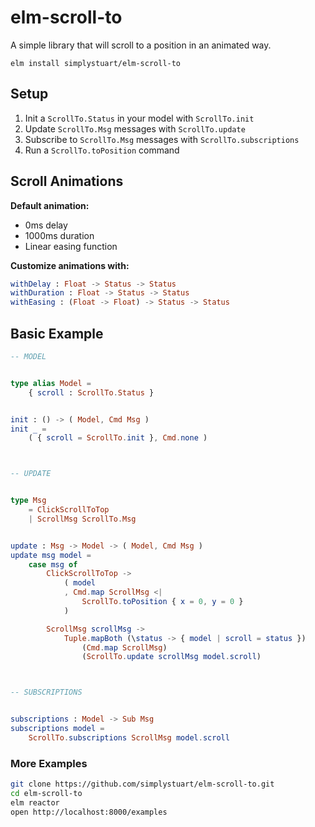 # elm-scroll-to

A simple library that will scroll to a position in an animated way.

```
elm install simplystuart/elm-scroll-to
```

## Setup

1. Init a `ScrollTo.Status` in your model with `ScrollTo.init`
2. Update `ScrollTo.Msg` messages with `ScrollTo.update`
3. Subscribe to `ScrollTo.Msg` messages with `ScrollTo.subscriptions`
4. Run a `ScrollTo.toPosition` command

## Scroll Animations

**Default animation:**

- 0ms delay
- 1000ms duration
- Linear easing function

**Customize animations with:**

```elm
withDelay : Float -> Status -> Status
withDuration : Float -> Status -> Status
withEasing : (Float -> Float) -> Status -> Status
```

## Basic Example

```elm
-- MODEL


type alias Model =
    { scroll : ScrollTo.Status }


init : () -> ( Model, Cmd Msg )
init _ =
    ( { scroll = ScrollTo.init }, Cmd.none )



-- UPDATE


type Msg
    = ClickScrollToTop
    | ScrollMsg ScrollTo.Msg


update : Msg -> Model -> ( Model, Cmd Msg )
update msg model =
    case msg of
        ClickScrollToTop ->
            ( model
            , Cmd.map ScrollMsg <|
                ScrollTo.toPosition { x = 0, y = 0 }
            )

        ScrollMsg scrollMsg ->
            Tuple.mapBoth (\status -> { model | scroll = status })
                (Cmd.map ScrollMsg)
                (ScrollTo.update scrollMsg model.scroll)



-- SUBSCRIPTIONS


subscriptions : Model -> Sub Msg
subscriptions model =
    ScrollTo.subscriptions ScrollMsg model.scroll
```

### More Examples

```bash
git clone https://github.com/simplystuart/elm-scroll-to.git
cd elm-scroll-to
elm reactor
open http://localhost:8000/examples
```
